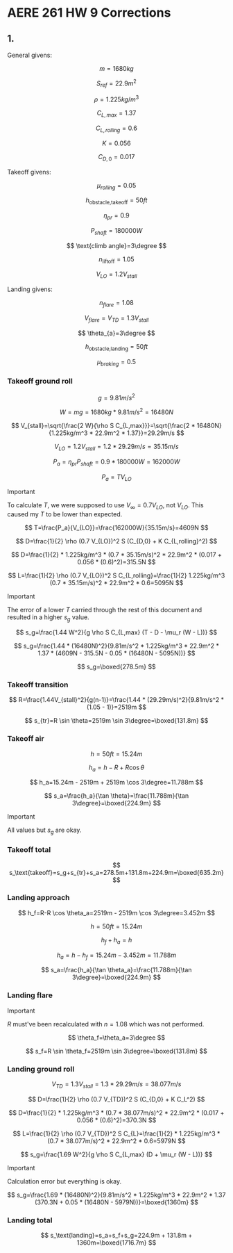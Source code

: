 # AERE 261 HW 9 Corrections

## 1.

General givens:

$$
m=1680kg
$$

$$
S_{ref}=22.9m^2
$$

$$
\rho=1.225kg/m^3
$$

$$
C_{L,max}=1.37
$$

$$
C_{L,rolling}=0.6
$$

$$
K=0.056
$$

$$
C_{D,0}=0.017
$$

Takeoff givens:

$$
\mu_{rolling}=0.05
$$

$$
h_\text{obstacle,takeoff}=50ft
$$

$$
\eta_{pr}=0.9
$$

$$
P_{shaft}=180000W
$$

$$
\text{climb angle}=3\degree
$$

$$
n_\text{liftoff}=1.05
$$

$$
V_{LO}=1.2V_{stall}
$$

Landing givens:

$$
n_{flare}=1.08
$$

$$
V_{flare}=V_{TD}=1.3V_{stall}
$$

$$
\theta_{a}=3\degree
$$

$$
h_\text{obstacle,landing}=50ft
$$

$$
\mu_{braking}=0.5
$$

### Takeoff ground roll

$$
g=9.81m/s^2
$$

$$
W=mg=1680kg*9.81m/s^2=16480N
$$

$$
V_{stall}=\sqrt{\frac{2 W}{\rho S C_{L,max}}}=\sqrt{\frac{2 * 16480N}{1.225kg/m^3 * 22.9m^2 * 1.37}}=29.29m/s
$$

$$
V_{LO}=1.2V_{stall}=1.2 * 29.29m/s=35.15m/s
$$

$$
P_a=\eta_{pr} P_{shaft}=0.9 * 180000W=162000W
$$

$$
P_a=TV_{LO}
$$

> [!IMPORTANT]
> To calculate $T$, we were supposed to use $V_\infty=0.7V_{LO}$, not $V_{LO}$. This caused my $T$ to be lower than expected.

$$
T=\frac{P_a}{V_{LO}}=\frac{162000W}{35.15m/s}=4609N
$$

$$
D=\frac{1}{2} \rho (0.7 V_{LO})^2 S (C_{D,0} + K C_{L,rolling}^2)
$$

$$
D=\frac{1}{2} * 1.225kg/m^3 * (0.7 * 35.15m/s)^2 * 22.9m^2 * (0.017 + 0.056 * (0.6)^2)=315.5N
$$

$$
L=\frac{1}{2} \rho (0.7 V_{LO})^2 S C_{L,rolling}=\frac{1}{2} 1.225kg/m^3 (0.7 * 35.15m/s)^2 * 22.9m^2 * 0.6=5095N
$$

> [!IMPORTANT]
> The error of a lower $T$ carried through the rest of this document and resulted in a higher $s_g$ value.

$$
s_g=\frac{1.44 W^2}{g \rho S C_{L,max} (T - D - \mu_r (W - L))}
$$

$$
s_g=\frac{1.44 * (16480N)^2}{9.81m/s^2 * 1.225kg/m^3 * 22.9m^2 * 1.37 * (4609N - 315.5N - 0.05 * (16480N - 5095N))}
$$

$$
s_g=\boxed{278.5m}
$$

### Takeoff transition

$$
R=\frac{1.44V_{stall}^2}{g(n-1)}=\frac{1.44 * (29.29m/s)^2}{9.81m/s^2 * (1.05 - 1)}=2519m
$$

$$
s_{tr}=R \sin \theta=2519m \sin 3\degree=\boxed{131.8m}
$$

### Takeoff air

$$
h=50ft=15.24m
$$

$$
h_a=h - R + R \cos \theta
$$

$$
h_a=15.24m - 2519m + 2519m \cos 3\degree=11.788m
$$

$$
s_a=\frac{h_a}{\tan \theta}=\frac{11.788m}{\tan 3\degree}=\boxed{224.9m}
$$

> [!IMPORTANT]
> All values but $s_g$ are okay.

### Takeoff total

$$
s_\text{takeoff}=s_g+s_{tr}+s_a=278.5m+131.8m+224.9m=\boxed{635.2m}
$$

### Landing approach

$$
h_f=R-R \cos \theta_a=2519m - 2519m \cos 3\degree=3.452m
$$

$$
h=50ft=15.24m
$$

$$
h_f+h_a=h
$$

$$
h_a=h-h_f=15.24m-3.452m=11.788m
$$

$$
s_a=\frac{h_a}{\tan \theta_a}=\frac{11.788m}{\tan 3\degree}=\boxed{224.9m}
$$

### Landing flare

> [!IMPORTANT]
>
> $R$ must've been recalculated with $n=1.08$ which was not performed.

$$
\theta_f=\theta_a=3\degree
$$

$$
s_f=R \sin \theta_f=2519m \sin 3\degree=\boxed{131.8m}
$$

### Landing ground roll

$$
V_{TD}=1.3V_{stall}=1.3 * 29.29m/s=38.077m/s
$$

$$
D=\frac{1}{2} \rho (0.7 V_{TD})^2 S (C_{D,0} + K C_L^2)
$$

$$
D=\frac{1}{2} * 1.225kg/m^3 * (0.7 * 38.077m/s)^2 * 22.9m^2 * (0.017 + 0.056 * (0.6)^2)=370.3N
$$

$$
L=\frac{1}{2} \rho (0.7 V_{TD})^2 S C_{L}=\frac{1}{2} * 1.225kg/m^3 * (0.7 * 38.077m/s)^2 * 22.9m^2 * 0.6=5979N
$$

$$
s_g=\frac{1.69 W^2}{g \rho S C_{L,max} (D + \mu_r (W - L))}
$$

> [!IMPORTANT]
> Calculation error but everything is okay.

$$
s_g=\frac{1.69 * (16480N)^2}{9.81m/s^2 * 1.225kg/m^3 * 22.9m^2 * 1.37 (370.3N + 0.05 * (16480N - 5979N))}=\boxed{1360m}
$$

### Landing total

$$
s_\text{landing}=s_a+s_f+s_g=224.9m + 131.8m + 1360m=\boxed{1716.7m}
$$
